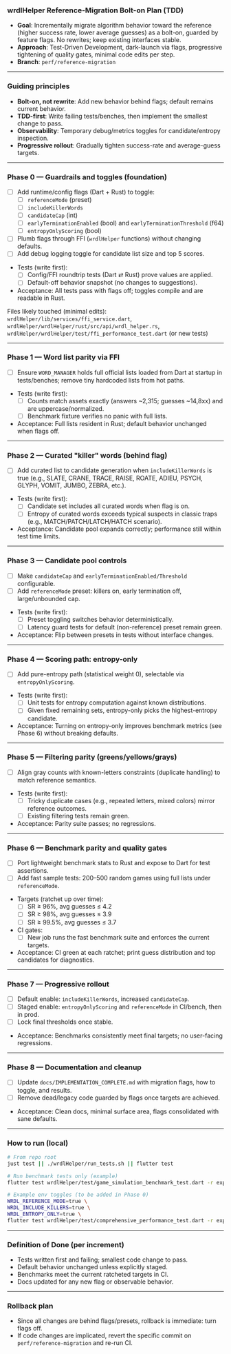 ### wrdlHelper Reference-Migration Bolt-on Plan (TDD)

- **Goal**: Incrementally migrate algorithm behavior toward the reference (higher success rate, lower average guesses) as a bolt-on, guarded by feature flags. No rewrites; keep existing interfaces stable.
- **Approach**: Test-Driven Development, dark-launch via flags, progressive tightening of quality gates, minimal code edits per step.
- **Branch**: `perf/reference-migration`

---

### Guiding principles

- **Bolt-on, not rewrite**: Add new behavior behind flags; default remains current behavior.
- **TDD-first**: Write failing tests/benches, then implement the smallest change to pass.
- **Observability**: Temporary debug/metrics toggles for candidate/entropy inspection.
- **Progressive rollout**: Gradually tighten success-rate and average-guess targets.

---

### Phase 0 — Guardrails and toggles (foundation)

- [ ] Add runtime/config flags (Dart + Rust) to toggle:
  - [ ] `referenceMode` (preset)
  - [ ] `includeKillerWords`
  - [ ] `candidateCap` (int)
  - [ ] `earlyTerminationEnabled` (bool) and `earlyTerminationThreshold` (f64)
  - [ ] `entropyOnlyScoring` (bool)
- [ ] Plumb flags through FFI (`wrdlHelper` functions) without changing defaults.
- [ ] Add debug logging toggle for candidate list size and top 5 scores.
- Tests (write first):
  - [ ] Config/FFI roundtrip tests (Dart ⇄ Rust) prove values are applied.
  - [ ] Default-off behavior snapshot (no changes to suggestions).
- Acceptance: All tests pass with flags off; toggles compile and are readable in Rust.

Files likely touched (minimal edits): `wrdlHelper/lib/services/ffi_service.dart`, `wrdlHelper/wrdlHelper/rust/src/api/wrdl_helper.rs`, `wrdlHelper/wrdlHelper/test/ffi_performance_test.dart` (or new tests)

---

### Phase 1 — Word list parity via FFI

- [ ] Ensure `WORD_MANAGER` holds full official lists loaded from Dart at startup in tests/benches; remove tiny hardcoded lists from hot paths.
- Tests (write first):
  - [ ] Counts match assets exactly (answers ~2,315; guesses ~14,8xx) and are uppercase/normalized.
  - [ ] Benchmark fixture verifies no panic with full lists.
- Acceptance: Full lists resident in Rust; default behavior unchanged when flags off.

---

### Phase 2 — Curated "killer" words (behind flag)

- [ ] Add curated list to candidate generation when `includeKillerWords` is true (e.g., SLATE, CRANE, TRACE, RAISE, ROATE, ADIEU, PSYCH, GLYPH, VOMIT, JUMBO, ZEBRA, etc.).
- Tests (write first):
  - [ ] Candidate set includes all curated words when flag is on.
  - [ ] Entropy of curated words exceeds typical suspects in classic traps (e.g., MATCH/PATCH/LATCH/HATCH scenario).
- Acceptance: Candidate pool expands correctly; performance still within test time limits.

---

### Phase 3 — Candidate pool controls

- [ ] Make `candidateCap` and `earlyTerminationEnabled/Threshold` configurable.
- [ ] Add `referenceMode` preset: killers on, early termination off, large/unbounded cap.
- Tests (write first):
  - [ ] Preset toggling switches behavior deterministically.
  - [ ] Latency guard tests for default (non-reference) preset remain green.
- Acceptance: Flip between presets in tests without interface changes.

---

### Phase 4 — Scoring path: entropy-only

- [ ] Add pure-entropy path (statistical weight 0), selectable via `entropyOnlyScoring`.
- Tests (write first):
  - [ ] Unit tests for entropy computation against known distributions.
  - [ ] Given fixed remaining sets, entropy-only picks the highest-entropy candidate.
- Acceptance: Turning on entropy-only improves benchmark metrics (see Phase 6) without breaking defaults.

---

### Phase 5 — Filtering parity (greens/yellows/grays)

- [ ] Align gray counts with known-letters constraints (duplicate handling) to match reference semantics.
- Tests (write first):
  - [ ] Tricky duplicate cases (e.g., repeated letters, mixed colors) mirror reference outcomes.
  - [ ] Existing filtering tests remain green.
- Acceptance: Parity suite passes; no regressions.

---

### Phase 6 — Benchmark parity and quality gates

- [ ] Port lightweight benchmark stats to Rust and expose to Dart for test assertions.
- [ ] Add fast sample tests: 200–500 random games using full lists under `referenceMode`.
- Targets (ratchet up over time):
  - [ ] SR ≥ 96%, avg guesses ≤ 4.2
  - [ ] SR ≥ 98%, avg guesses ≤ 3.9
  - [ ] SR ≥ 99.5%, avg guesses ≤ 3.7
- CI gates:
  - [ ] New job runs the fast benchmark suite and enforces the current targets.
- Acceptance: CI green at each ratchet; print guess distribution and top candidates for diagnostics.

---

### Phase 7 — Progressive rollout

- [ ] Default enable: `includeKillerWords`, increased `candidateCap`.
- [ ] Staged enable: `entropyOnlyScoring` and `referenceMode` in CI/bench, then in prod.
- [ ] Lock final thresholds once stable.
- Acceptance: Benchmarks consistently meet final targets; no user-facing regressions.

---

### Phase 8 — Documentation and cleanup

- [ ] Update `docs/IMPLEMENTATION_COMPLETE.md` with migration flags, how to toggle, and results.
- [ ] Remove dead/legacy code guarded by flags once targets are achieved.
- Acceptance: Clean docs, minimal surface area, flags consolidated with sane defaults.

---

### How to run (local)

```bash
# From repo root
just test || ./wrdlHelper/run_tests.sh || flutter test

# Run benchmark tests only (example)
flutter test wrdlHelper/test/game_simulation_benchmark_test.dart -r expanded

# Example env toggles (to be added in Phase 0)
WRDL_REFERENCE_MODE=true \
WRDL_INCLUDE_KILLERS=true \
WRDL_ENTROPY_ONLY=true \
flutter test wrdlHelper/test/comprehensive_performance_test.dart -r expanded
```

---

### Definition of Done (per increment)

- Tests written first and failing; smallest code change to pass.
- Default behavior unchanged unless explicitly staged.
- Benchmarks meet the current ratcheted targets in CI.
- Docs updated for any new flag or observable behavior.

---

### Rollback plan

- Since all changes are behind flags/presets, rollback is immediate: turn flags off.
- If code changes are implicated, revert the specific commit on `perf/reference-migration` and re-run CI.


